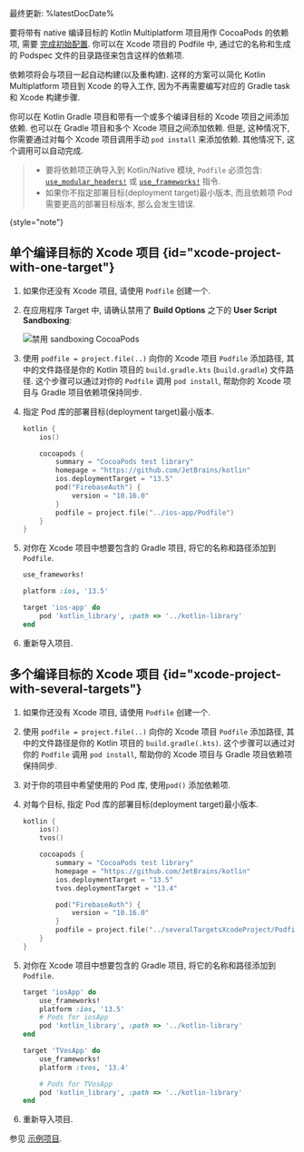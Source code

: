[//]: # (title: 将 Kotlin Gradle 项目用作 CocoaPods 依赖项)

最终更新: %latestDocDate%

要将带有 native 编译目标的 Kotlin Multiplatform 项目用作 CocoaPods 的依赖项,
需要 [完成初始配置](native-cocoapods.md#set-up-an-environment-to-work-with-cocoapods).
你可以在 Xcode 项目的 Podfile 中, 通过它的名称和生成的 Podspec 文件的目录路径来包含这样的依赖项.

依赖项将会与项目一起自动构建(以及重构建).
这样的方案可以简化 Kotlin Multiplatform 项目到 Xcode 的导入工作, 因为不再需要编写对应的 Gradle task 和 Xcode 构建步骤.

你可以在 Kotlin Gradle 项目和带有一个或多个编译目标的 Xcode 项目之间添加依赖.
也可以在 Gradle 项目和多个 Xcode 项目之间添加依赖.
但是, 这种情况下, 你需要通过对每个 Xcode 项目调用手动 `pod install` 来添加依赖.
其他情况下, 这个调用可以自动完成.

> * 要将依赖项正确导入到 Kotlin/Native 模块, `Podfile` 必须包含:
>   [`use_modular_headers!`](https://guides.cocoapods.org/syntax/podfile.html#use_modular_headers_bang)
>   或 
>   [`use_frameworks!`](https://guides.cocoapods.org/syntax/podfile.html#use_frameworks_bang) 指令.
> * 如果你不指定部署目标(deployment target)最小版本, 而且依赖项 Pod 需要更高的部署目标版本, 那么会发生错误.
>
{style="note"}

## 单个编译目标的 Xcode 项目 {id="xcode-project-with-one-target"}

1. 如果你还没有 Xcode 项目, 请使用 `Podfile` 创建一个.
2. 在应用程序 Target 中, 请确认禁用了 **Build Options** 之下的 **User Script Sandboxing**:

   ![禁用 sandboxing CocoaPods](disable-sandboxing-cocoapods.png)

3. 使用 `podfile = project.file(..)` 向你的 Xcode 项目 `Podfile` 添加路径,
   其中的文件路径是你的 Kotlin 项目的 `build.gradle.kts` (`build.gradle`) 文件路径.
   这个步骤可以通过对你的 `Podfile` 调用 `pod install`, 帮助你的 Xcode 项目与 Gradle 项目依赖项保持同步.
4. 指定 Pod 库的部署目标(deployment target)最小版本.
    ```kotlin
    kotlin {
        ios()

        cocoapods {
            summary = "CocoaPods test library"
            homepage = "https://github.com/JetBrains/kotlin"
            ios.deploymentTarget = "13.5"
            pod("FirebaseAuth") {
                version = "10.16.0"
            }
            podfile = project.file("../ios-app/Podfile")
        }
    }
    ```

5. 对你在 Xcode 项目中想要包含的 Gradle 项目, 将它的名称和路径添加到 `Podfile`.

    ```ruby
    use_frameworks!

    platform :ios, '13.5'

    target 'ios-app' do
        pod 'kotlin_library', :path => '../kotlin-library'
    end
    ```

6. 重新导入项目.

## 多个编译目标的 Xcode 项目 {id="xcode-project-with-several-targets"}

1. 如果你还没有 Xcode 项目, 请使用 `Podfile` 创建一个.
2. 使用 `podfile = project.file(..)` 向你的 Xcode 项目 `Podfile` 添加路径,
   其中的文件路径是你的 Kotlin 项目的 `build.gradle(.kts)`.
   这个步骤可以通过对你的 `Podfile` 调用 `pod install`, 帮助你的 Xcode 项目与 Gradle 项目依赖项保持同步.
3. 对于你的项目中希望使用的 Pod 库, 使用`pod()` 添加依赖项.
4. 对每个目标, 指定 Pod 库的部署目标(deployment target)最小版本.

    ```kotlin
    kotlin {
        ios()
        tvos()

        cocoapods {
            summary = "CocoaPods test library"
            homepage = "https://github.com/JetBrains/kotlin"
            ios.deploymentTarget = "13.5"
            tvos.deploymentTarget = "13.4"

            pod("FirebaseAuth") {
                version = "10.16.0"
            }
            podfile = project.file("../severalTargetsXcodeProject/Podfile") // 指定 Podfile 路径
        }
    }
    ```

5. 对你在 Xcode 项目中想要包含的 Gradle 项目, 将它的名称和路径添加到 `Podfile`.

    ```ruby
    target 'iosApp' do
        use_frameworks!
        platform :ios, '13.5'
        # Pods for iosApp
        pod 'kotlin_library', :path => '../kotlin-library'
    end

    target 'TVosApp' do
        use_frameworks!
        platform :tvos, '13.4'

        # Pods for TVosApp
        pod 'kotlin_library', :path => '../kotlin-library'
    end
    ```

6. 重新导入项目.

参见 [示例项目](https://github.com/Kotlin/kmm-with-cocoapods-multitarget-xcode-sample).
